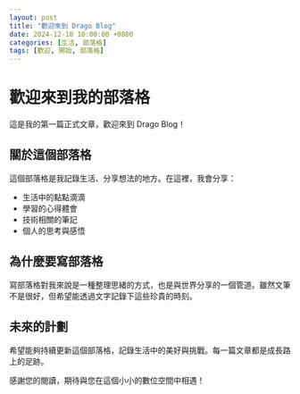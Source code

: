 ```yaml
---
layout: post
title: "歡迎來到 Drago Blog"
date: 2024-12-18 10:00:00 +0800
categories: [生活, 部落格]
tags: [歡迎, 開始, 部落格]
---
```


# 歡迎來到我的部落格

這是我的第一篇正式文章，歡迎來到 Drago Blog！

## 關於這個部落格

這個部落格是我記錄生活、分享想法的地方。在這裡，我會分享：

- 生活中的點點滴滴
- 學習的心得體會
- 技術相關的筆記
- 個人的思考與感悟

## 為什麼要寫部落格

寫部落格對我來說是一種整理思緒的方式，也是與世界分享的一個管道。雖然文筆不是很好，但希望能透過文字記錄下這些珍貴的時刻。

## 未來的計劃

希望能夠持續更新這個部落格，記錄生活中的美好與挑戰。每一篇文章都是成長路上的足跡。

感謝您的閱讀，期待與您在這個小小的數位空間中相遇！ 
